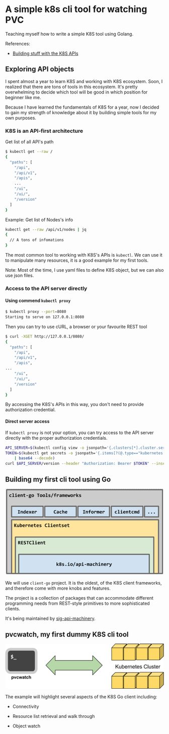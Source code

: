 # A simple k8s cli tool for watching PVC

Teaching myself how to write a simple K8S tool using Golang.

References:

- [Building stuff with the K8S APIs](https://medium.com/programming-kubernetes/building-stuff-with-kubernetes-api/home)

## Exploring API objects

I spent almost a year to learn K8S and working with K8S ecosystem. Soon, I realized that there are tons of tools in this
ecosystem. It's pretty overwhelming to decide which tool will be good in which position for beginner like me.

Because I have learned the fundamentals of K8S for a year, now I decided to gain my strength of knowledge about it by
building simple tools for my own purposes.

### K8S is an API-first architecture

Get list of all API's path
```bash
$ kubectl get --raw /
{
  "paths": [
    "/api",
    "/api/v1",
    "/apis",
    ...
    "/ui",
    "/ui/",
    "/version"
  ]
}
```

Example: Get list of Nodes's info
```bash
kubectl get --raw /api/v1/nodes | jq
{
  // A tons of infomations
}
```

The most common tool to working with K8S's APIs is `kubectl`. We can use it to manipulate many resources, it is a good 
example for my first tools.

Note: Most of the time, I use yaml files to define K8S object, but we can also use json files.

### Access to the API server directly

#### Using commend `kubectl proxy`
```bash
$ kubectl proxy --port=8080
Starting to serve on 127.0.0.1:8080
```

Then you can try to use cURL, a browser or your favourite REST tool
```bash
$ curl -XGET http://127.0.0.1/8080/
{
  "paths": [
    "/api",
    "/api/v1",
    "/apis",
...
    "/ui",
    "/ui/",
    "/version"
  ]
}
```

By accessing the K8S's APIs in this way, you don't need to provide authorization credential.

#### Direct server access

If `kubectl proxy` is not your option, you can try access to the API server directly with the proper authorization
credentials.

```bash
API_SERVER=$(kubectl config view -o jsonpath='{.clusters[*].cluster.server}')
TOKEN=$(kubectl get secrets -o jsonpath='{.items[?(@.type=="kubernetes.io/service-account-token")].data.token}' \
    | base64 --decode)
curl $API_SERVER/version --header "Authorization: Bearer $TOKEN" --insecure
```

## Building my first cli tool using Go

![client-go](images/client-go.png)

We will use `client-go` project. It is the oldest, of the K8S client frameworks, and therefore come with more knobs
and features.

The project is a collection of packages that can accommodate different programming needs from REST-style primitives to
more sophisticated clients.

It's being maintained by [sig-api-machinery](https://github.com/kubernetes/community/tree/master/sig-api-machinery).

## pvcwatch, my first dummy K8S cli tool

![Illustration of pvcwatch](images/pvcwatch.png)

The example will highlight several aspects of the K8S Go client including:

- Connectivity

- Resource list retrieval and walk through

- Object watch
